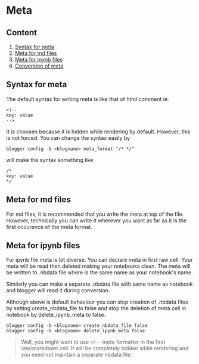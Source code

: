 # Meta

## Content
1. [Syntax for meta](#Syntax-for-meta)
2. [Meta for md files ](#Meta-for-md-files )
3. [Meta for ipynb files](#Meta-for-ipynb-files)
4. [Conversion of meta](#Conversion-of-meta)

## Syntax for meta
The default syntax for writing meta is like that of html comment ie.
```
<!--
key: value
-->
```
It is choosen because it is hidden while rendering by default.
However, this is not forced. You can change the syntax easily by
```
blogger config -b <blogname> meta_format "/* */"
```
will make the syntax something like
```
/*
key: value
*/
```

## Meta for md files
For md files, it is recommended that you write the meta at top of the file.
However, technically you can write it wherever you want as far as it is the first occurence of the meta format.

## Meta for ipynb files
For ipynb file meta is lot diverse. You can declare meta in first raw cell.
Your meta will be read then deleted making your notebooks clean. The meta will be written to <filename>.nbdata file where <filename> is the same name as your notebook's name.

Similarly you can make a separate .nbdata file with same name as notebook and blogger will read it during conversion.

Although above is default behaviour you can stop creation of .nbdata files by setting create\_nbdata\_file to false and stop the deletion of meta cell in notebook by delete\_ipynb\_meta to false.
```
blogger config -b <blogname> create_nbdata_file false
blogger config -b <blogname> delete_ipynb_meta false
```

> Well, you might want to use ``` <!-- ``` meta formatter in the first raw/markdown cell. It will be completely hidden while rendering and you need not maintain a separate nbdata file.

